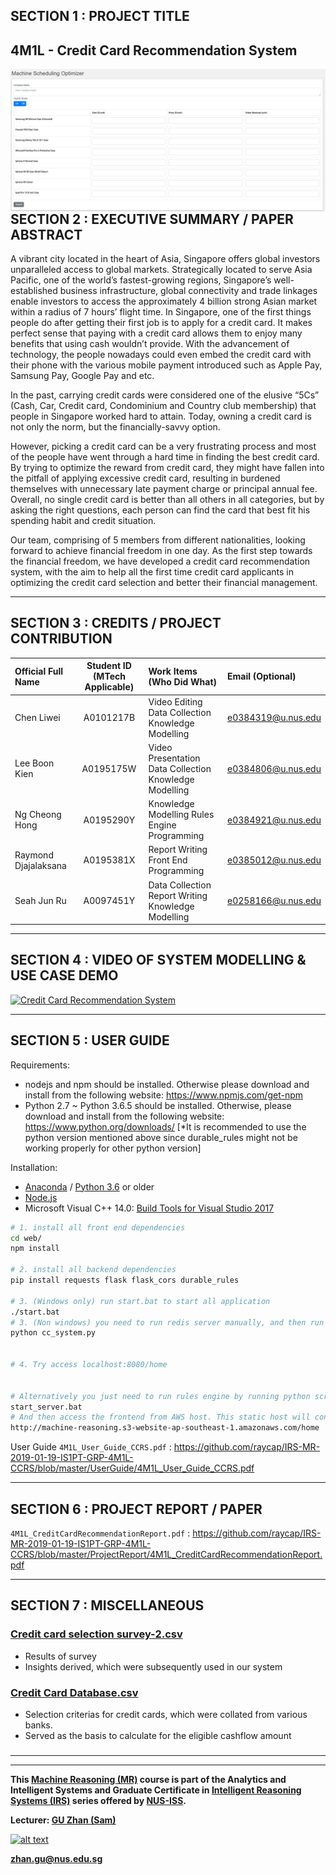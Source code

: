 ## SECTION 1 : PROJECT TITLE
## 4M1L - Credit Card Recommendation System

<img src="Miscellaneous/home.png"
     style="float: left; margin-right: 0px;" />

---
## SECTION 2 : EXECUTIVE SUMMARY / PAPER ABSTRACT
A vibrant city located in the heart of Asia, Singapore offers global investors unparalleled access to global markets. Strategically located to serve Asia Pacific, one of the world’s fastest-growing regions, Singapore’s well-established business infrastructure, global connectivity and trade linkages enable investors to access the approximately 4 billion strong Asian market within a radius of 7 hours’ flight time.
In Singapore, one of the first things people do after getting their first job is to apply for a credit card. It makes perfect sense that paying with a credit card allows them to enjoy many benefits that using cash wouldn’t provide. With the advancement of technology, the people nowadays could even embed the credit card with their phone with the various mobile payment introduced such as Apple Pay, Samsung Pay, Google Pay and etc.

In the past, carrying credit cards were considered one of the elusive “5Cs” (Cash, Car,
Credit card, Condominium and Country club membership) that people in Singapore
worked hard to attain. Today, owning a credit card is not only the norm, but the
financially-savvy option.

However, picking a credit card can be a very frustrating process and most of the people
have went through a hard time in finding the best credit card. By trying to optimize the
reward from credit card, they might have fallen into the pitfall of applying excessive
credit card, resulting in burdened themselves with unnecessary late payment charge or
principal annual fee. Overall, no single credit card is better than all others in all
categories, but by asking the right questions, each person can find the card that best fit his spending habit and credit situation.

Our team, comprising of 5 members from different nationalities, looking forward to
achieve financial freedom in one day. As the first step towards the financial freedom, we
have developed a credit card recommendation system, with the aim to help all the first
time credit card applicants in optimizing the credit card selection and better their
financial management.


---
## SECTION 3 : CREDITS / PROJECT CONTRIBUTION

| Official Full Name  | Student ID (MTech Applicable)  | Work Items (Who Did What) | Email (Optional) |
| :------------ |:---------------:| :-----| :-----|
| Chen Liwei | A0101217B | Video Editing Data Collection Knowledge Modelling| e0384319@u.nus.edu |
| Lee Boon Kien | A0195175W | Video Presentation Data Collection Knowledge Modelling| e0384806@u.nus.edu |
| Ng Cheong Hong| A0195290Y| Knowledge Modelling Rules Engine Programming | e0384921@u.nus.edu |
| Raymond Djajalaksana| A0195381X | Report Writing Front End Programming | e0385012@u.nus.edu |
| Seah Jun Ru| A0097451Y | Data Collection Report Writing Knowledge Modelling| e0258166@u.nus.edu |

---
## SECTION 4 : VIDEO OF SYSTEM MODELLING & USE CASE DEMO

[![Credit Card Recommendation System](http://img.youtube.com/vi/kF0tPmweUeU/0.jpg)](http://www.youtube.com/watch?v=kF0tPmweUeU)

---
## SECTION 5 : USER GUIDE

Requirements:
* nodejs and npm should be installed. Otherwise please download and install from the following website: https://www.npmjs.com/get-npm
* Python 2.7 ~ Python 3.6.5 should be installed. Otherwise, please download and install from the following website: https://www.python.org/downloads/ 
[*It is recommended to use the python version mentioned above since durable_rules might not be working properly for other python version]

Installation:
- [Anaconda](https://repo.anaconda.com/archive/Anaconda3-2018.12-Windows-x86_64.exe "Anaconda") / [Python 3.6](https://www.python.org/downloads/release/python-365/ "Python 3.6") or older
- [Node.js ](https://nodejs.org/en/ "Node.js ")
- Microsoft Visual C++ 14.0: [Build Tools for Visual Studio 2017](https://visualstudio.microsoft.com/thank-you-downloading-visual-studio/?sku=BuildTools&rel=15 "Build Tools for Visual Studio 2017")  

``` bash
# 1. install all front end dependencies
cd web/
npm install

# 2. install all backend dependencies
pip install requests flask flask_cors durable_rules

# 3. (Windows only) run start.bat to start all application 
./start.bat
# 3. (Non windows) you need to run redis server manually, and then run the rules engine by running cc_system.py inside rules-engine folder 
python cc_system.py


# 4. Try access localhost:8080/home 


# Alternatively you just need to run rules engine by running python script and redis
start_server.bat
# And then access the frontend from AWS host. This static host will connect to your localhost rules engine backend
http://machine-reasoning.s3-website-ap-southeast-1.amazonaws.com/home

```

User Guide
`4M1L_User_Guide_CCRS.pdf` : <https://github.com/raycap/IRS-MR-2019-01-19-IS1PT-GRP-4M1L-CCRS/blob/master/UserGuide/4M1L_User_Guide_CCRS.pdf>

---
## SECTION 6 : PROJECT REPORT / PAPER
`4M1L_CreditCardRecommendationReport.pdf` : <https://github.com/raycap/IRS-MR-2019-01-19-IS1PT-GRP-4M1L-CCRS/blob/master/ProjectReport/4M1L_CreditCardRecommendationReport.pdf>

---
## SECTION 7 : MISCELLANEOUS

### [Credit card selection survey-2.csv](https://github.com/raycap/IRS-MR-2019-01-19-IS1PT-GRP-4M1L-CCRS/blob/master/Miscellaneous/Credit%20card%20selection%20survey-2.csv)
* Results of survey
* Insights derived, which were subsequently used in our system
### 

### [Credit Card Database.csv](https://github.com/raycap/IRS-MR-2019-01-19-IS1PT-GRP-4M1L-CCRS/blob/master/Miscellaneous/Credit%20Card%20Database.xlsx)
* Selection criterias for credit cards, which were collated from various banks.
* Served as the basis to calculate for the eligible cashflow amount
### 

---



---

**This [Machine Reasoning (MR)](https://www.iss.nus.edu.sg/executive-education/course/detail/machine-reasoning "Machine Reasoning") course is part of the Analytics and Intelligent Systems and Graduate Certificate in [Intelligent Reasoning Systems (IRS)](https://www.iss.nus.edu.sg/stackable-certificate-programmes/intelligent-systems "Intelligent Reasoning Systems") series offered by [NUS-ISS](https://www.iss.nus.edu.sg "Institute of Systems Science, National University of Singapore").**

**Lecturer: [GU Zhan (Sam)](https://www.iss.nus.edu.sg/about-us/staff/detail/201/GU%20Zhan "GU Zhan (Sam)")**

[![alt text](https://www.iss.nus.edu.sg/images/default-source/About-Us/7.6.1-teaching-staff/sam-website.tmb-.png "Let's check Sam' profile page")](https://www.iss.nus.edu.sg/about-us/staff/detail/201/GU%20Zhan)

**zhan.gu@nus.edu.sg**
